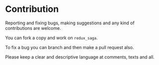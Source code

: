 # Contribution

Reporting and fixing bugs, making suggestions and any kind of contributions are welcome. 

You can fork a copy and work on `redux_saga`.

To fix a bug you can branch and then make a pull request also.

Please keep a clear and descriptive language at comments, texts and all.


